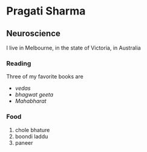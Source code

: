 # Pragati Sharma

## Neuroscience

I live in Melbourne, in the state of Victoria, in Australia

### Reading

Three of my favorite books are
- *vedas*
- *bhagwat geeta*
- *Mahabharat*

### Food

1. chole bhature
2. boondi laddu
3. paneer
